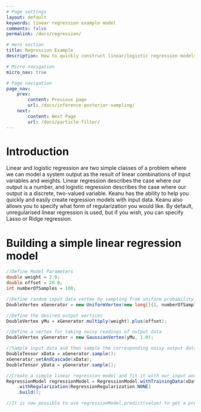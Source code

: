 ```yaml
---
# Page settings
layout: default
keywords: linear regression example model
comments: false
permalink: /docs/regression/

# Hero section
title: Regression Example
description: How to quickly construct linear/logistic regression models

# Micro navigation
micro_nav: true

# Page navigation
page_nav:
    prev:
        content: Previous page
        url: /docs/inference-posterior-sampling/
    next: 
        content: Next Page
        url: /docs/particle-filter/
---
```


# Introduction
Linear and logistic regression are two simple classes of a problem where we can model a system output as the result of linear combinations of input variables and weights.
Linear regression describes the case where our output is a number, and logistic regression describes the case where our output is a discrete, two-valued variable.
Keanu has the ability to help you quickly and easily create regression models with input data.
Keanu also allows you to specify what form of regularization you would like.
By default, unregularised linear regression is used, but if you wish, you can specify Lasso or Ridge regression.

# Building a simple linear regression model
```java
//Define Model Parameters
double weight = 2.0;
double offset = 20.0;
int numberOfSamples = 100;

//Define random input data vertex by sampling from uniform probability distribution between 0 and 10
DoubleVertex xGenerator = new UniformVertex(new long[]{1, numberOfSamples}, 0, 10);

//Define the desired output vertices
DoubleVertex yMu = xGenerator.multiply(weight).plus(offset);

//Define a vertex for taking noisy readings of output data
DoubleVertex yGenerator = new GaussianVertex(yMu, 1.0);

//Sample input data and then sample the corresponding noisy output data
DoubleTensor xData = xGenerator.sample();
xGenerator.setAndCascade(xData);
DoubleTensor yData = yGenerator.sample();

//Create a simple linear regression model and fit it with our input and output data
RegressionModel regressionModel = RegressionModel.withTrainingData(xData, yData)
    .withRegularization(RegressionRegularization.NONE)
    .build();

//It is now possible to use regressionModel.predict(value) to get a prediction of the output given an input value.
```